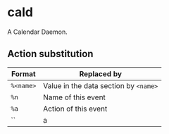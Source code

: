 # cald

A Calendar Daemon.

## Action substitution

| Format    | Replaced by                           |
| --------- | ------------------------------------- |
| `%<name>` | Value in the data section by `<name>` |
| `%n`      | Name of this event                    |
| `%a`      | Action of this event                  |
| ``        | a                                     |
